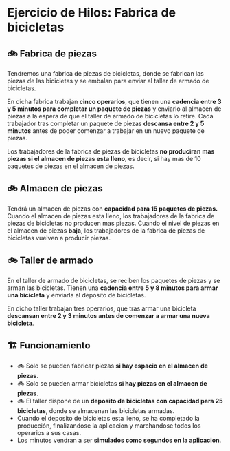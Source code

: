 # Ejercicio de Hilos: Fabrica de bicicletas

## 🚲 Fabrica de piezas
Tendremos una fabrica de piezas de bicicletas, donde se fabrican las piezas de las bicicletas y se embalan para enviar al taller de armado de bicicletas. 

En dicha fabrica trabajan **cinco operarios**, que tienen una **cadencia entre 3 y 5 minutos para completar un paquete de piezas** y enviarlo al almacen de piezas a la espera de que el taller de armado de bicicletas lo retire. Cada trabajador tras completar un paquete de piezas **descansa entre 2 y 5 minutos** antes de poder comenzar a trabajar en un nuevo paquete de piezas.

Los trabajadores de la fabrica de piezas de bicicletas **no produciran mas piezas si el almacen de piezas esta lleno**, es decir, si hay mas de 10 paquetes de piezas en el almacen de piezas.

## 🚲 Almacen de piezas
Tendrá un almacen de piezas con **capacidad para 15 paquetes de piezas.** Cuando el almacen de piezas esta lleno, los trabajadores de la fabrica de piezas de bicicletas no producen mas piezas. Cuando el nivel de piezas en el almacen de piezas **baja**, los trabajadores de la fabrica de piezas de bicicletas vuelven a producir piezas.

## 🚲 Taller de armado
En el taller de armado de bicicletas, se reciben los paquetes de piezas y se arman las bicicletas. Tienen una **cadencia entre 5 y 8 minutos para armar una bicicleta** y enviarla al deposito de bicicletas.

En dicho taller trabajan tres operarios, que tras armar una bicicleta **descansan entre 2 y 3 minutos antes de comenzar a armar una nueva bicicleta**. 

## 🏗️ Funcionamiento
- 🚲 Solo se pueden fabricar piezas **si hay espacio en el almacen de piezas**.
- 🚲 Solo se pueden armar bicicletas **si hay piezas en el almacen de piezas**.
- 🚲 El taller dispone de un **deposito de bicicletas con capacidad para 25 bicicletas**, donde se almacenan las bicicletas armadas.
- Cuando el deposito de bicicletas esta lleno, se ha completado la producción, finalizandose la aplicacion y marchandose todos los operarios a sus casas.
- Los minutos vendran a ser **simulados como segundos en la aplicacion**.

